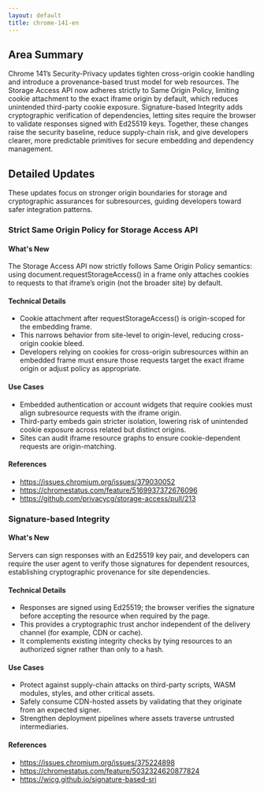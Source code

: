 ```yaml
---
layout: default
title: chrome-141-en
---
```


## Area Summary

Chrome 141’s Security-Privacy updates tighten cross-origin cookie handling and introduce a provenance-based trust model for web resources. The Storage Access API now adheres strictly to Same Origin Policy, limiting cookie attachment to the exact iframe origin by default, which reduces unintended third-party cookie exposure. Signature-based Integrity adds cryptographic verification of dependencies, letting sites require the browser to validate responses signed with Ed25519 keys. Together, these changes raise the security baseline, reduce supply-chain risk, and give developers clearer, more predictable primitives for secure embedding and dependency management.

## Detailed Updates

These updates focus on stronger origin boundaries for storage and cryptographic assurances for subresources, guiding developers toward safer integration patterns.

### Strict Same Origin Policy for Storage Access API

#### What's New
The Storage Access API now strictly follows Same Origin Policy semantics: using document.requestStorageAccess() in a frame only attaches cookies to requests to that iframe’s origin (not the broader site) by default.

#### Technical Details
- Cookie attachment after requestStorageAccess() is origin-scoped for the embedding frame.
- This narrows behavior from site-level to origin-level, reducing cross-origin cookie bleed.
- Developers relying on cookies for cross-origin subresources within an embedded frame must ensure those requests target the exact iframe origin or adjust policy as appropriate.

#### Use Cases
- Embedded authentication or account widgets that require cookies must align subresource requests with the iframe origin.
- Third-party embeds gain stricter isolation, lowering risk of unintended cookie exposure across related but distinct origins.
- Sites can audit iframe resource graphs to ensure cookie-dependent requests are origin-matching.

#### References
- https://issues.chromium.org/issues/379030052
- https://chromestatus.com/feature/5169937372676096
- https://github.com/privacycg/storage-access/pull/213

### Signature-based Integrity

#### What's New
Servers can sign responses with an Ed25519 key pair, and developers can require the user agent to verify those signatures for dependent resources, establishing cryptographic provenance for site dependencies.

#### Technical Details
- Responses are signed using Ed25519; the browser verifies the signature before accepting the resource when required by the page.
- This provides a cryptographic trust anchor independent of the delivery channel (for example, CDN or cache).
- It complements existing integrity checks by tying resources to an authorized signer rather than only to a hash.

#### Use Cases
- Protect against supply-chain attacks on third-party scripts, WASM modules, styles, and other critical assets.
- Safely consume CDN-hosted assets by validating that they originate from an expected signer.
- Strengthen deployment pipelines where assets traverse untrusted intermediaries.

#### References
- https://issues.chromium.org/issues/375224898
- https://chromestatus.com/feature/5032324620877824
- https://wicg.github.io/signature-based-sri
